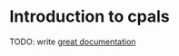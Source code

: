 # Introduction to cpals

TODO: write [great documentation](http://jacobian.org/writing/what-to-write/)
